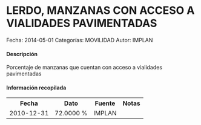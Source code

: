 LERDO, MANZANAS CON ACCESO A VIALIDADES PAVIMENTADAS
=====

Fecha: 2014-05-01
Categorías: MOVILIDAD
Autor: IMPLAN

#### Descripción

Porcentaje de manzanas que cuentan con acceso a vialidades pavimentadas

#### Información recopilada

<table class="table table-hover table-bordered">
  <tr><th>Fecha</th><th>Dato</th><th>Fuente</th><th>Notas</th></tr>
  <tr><td>2010-12-31</td><td>72.0000 %</td><td>IMPLAN</td><td></td></tr>
</table>
